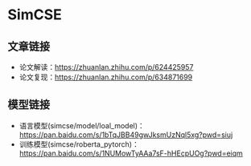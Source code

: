 # SimCSE

## 文章链接
- 论文解读：https://zhuanlan.zhihu.com/p/624425957
- 论文复现：https://zhuanlan.zhihu.com/p/634871699

## 模型链接
- 语言模型(simcse/model/loal_model)：https://pan.baidu.com/s/1bTqJBB49gwJksmUzNql5xg?pwd=siuj 
- 训练模型(simcse/roberta_pytorch)：https://pan.baidu.com/s/1NUMowTyAAa7sF-hHEcpUOg?pwd=eiqm 
